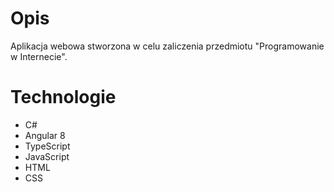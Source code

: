 # Opis

Aplikacja webowa stworzona w celu zaliczenia  przedmiotu "Programowanie w Internecie".



# Technologie
* C#
* Angular 8 
* TypeScript
* JavaScript
* HTML
* CSS
